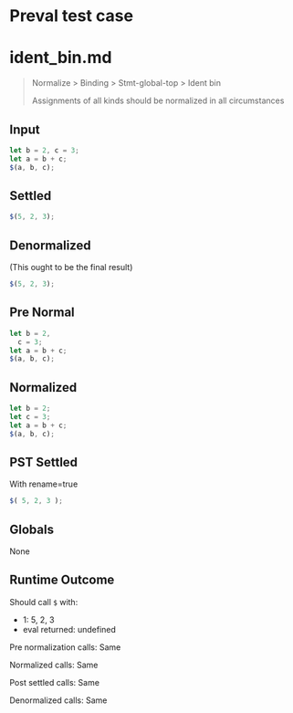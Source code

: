 # Preval test case

# ident_bin.md

> Normalize > Binding > Stmt-global-top > Ident bin
>
> Assignments of all kinds should be normalized in all circumstances

## Input

`````js filename=intro
let b = 2, c = 3;
let a = b + c;
$(a, b, c);
`````

## Settled


`````js filename=intro
$(5, 2, 3);
`````

## Denormalized
(This ought to be the final result)

`````js filename=intro
$(5, 2, 3);
`````

## Pre Normal


`````js filename=intro
let b = 2,
  c = 3;
let a = b + c;
$(a, b, c);
`````

## Normalized


`````js filename=intro
let b = 2;
let c = 3;
let a = b + c;
$(a, b, c);
`````

## PST Settled
With rename=true

`````js filename=intro
$( 5, 2, 3 );
`````

## Globals

None

## Runtime Outcome

Should call `$` with:
 - 1: 5, 2, 3
 - eval returned: undefined

Pre normalization calls: Same

Normalized calls: Same

Post settled calls: Same

Denormalized calls: Same
